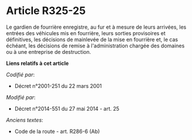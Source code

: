# Article R325-25

Le gardien de fourrière enregistre, au fur et à mesure de leurs arrivées, les entrées des véhicules mis en fourrière, leurs
sorties provisoires et définitives, les décisions de mainlevée de la mise en fourrière et, le cas échéant, les décisions de
remise   à l'administration chargée des domaines ou à une entreprise de destruction.

**Liens relatifs à cet article**

_Codifié par_:

  - Décret n°2001-251 du 22 mars 2001

_Modifié par_:

  - Décret n°2014-551 du 27 mai 2014 - art. 25

_Anciens textes_:

  - Code de la route - art. R286-6 (Ab)
